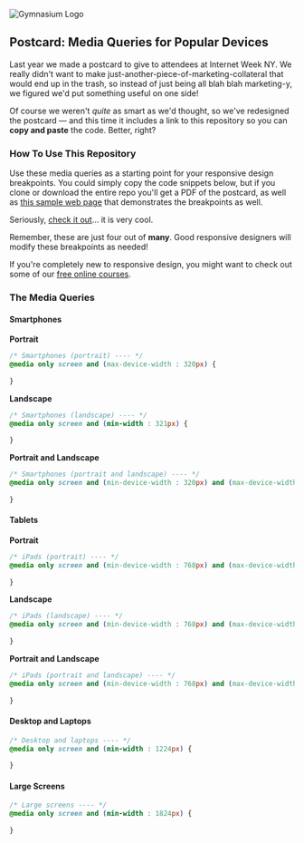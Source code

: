 ![Gymnasium Logo](https://cdn.rawgit.com/gymnasium/gymnasium.github.io/master/assets/GYM-logo.svg)

##  Postcard: Media Queries for Popular Devices

Last year we made a postcard to give to attendees at Internet Week NY. We really didn't want to make just-another-piece-of-marketing-collateral that would end up in the trash, so instead of just being all blah blah marketing-y, we figured we'd put something useful on one side!

Of course we weren't *quite* as smart as we'd thought, so we've redesigned the postcard — and this time it includes a link to this repository so you can **copy and paste** the code. Better, right?

### How To Use This Repository

Use these media queries as a starting point for your responsive design breakpoints. You could simply copy the code snippets below, but if you clone or download the entire repo you'll get a PDF of the postcard, as well as [this sample web page](http://gymnasium.github.io/rwd-postcard/) that demonstrates the breakpoints as well. 

Seriously, [check it out](http://gymnasium.github.io/rwd-postcard/)... it is very cool.

Remember, these are just four out of **many**. Good responsive designers will modify these breakpoints as needed! 

If you're completely new to responsive design, you might want to check out some of our [free online courses](http://gymnasium.aquent.com/catalog/).

### The Media Queries

#### Smartphones

**Portrait**

```css
/* Smartphones (portrait) ---- */
@media only screen and (max-device-width : 320px) {
   
}
```

**Landscape**

```css
/* Smartphones (landscape) ---- */
@media only screen and (min-width : 321px) {
   
}
```

**Portrait and Landscape**

```css
/* Smartphones (portrait and landscape) ---- */
@media only screen and (min-device-width : 320px) and (max-device-width : 480px) {
   
}
```

#### Tablets

**Portrait**

```css
/* iPads (portrait) ---- */
@media only screen and (min-device-width : 768px) and (max-device-width : 1024px) and (orientation : portrait) {
    
}
```

**Landscape**

```css
/* iPads (landscape) ---- */
@media only screen and (min-device-width : 768px) and (max-device-width : 1024px) and (orientation : landscape) {
   
}
```

**Portrait and Landscape**

```css
/* iPads (portrait and landscape) ---- */
@media only screen and (min-device-width : 768px) and (max-device-width : 1024px) {
   
}
```

#### Desktop and Laptops
```css
/* Desktop and laptops ---- */
@media only screen and (min-width : 1224px) {
   
}
```

#### Large Screens
```css
/* Large screens ---- */
@media only screen and (min-width : 1824px) {
   
}
```

